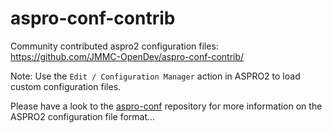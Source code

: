 # aspro-conf-contrib
Community contributed aspro2 configuration files:
https://github.com/JMMC-OpenDev/aspro-conf-contrib/

Note: Use the ```Edit / Configuration Manager``` action in ASPRO2 to load custom configuration files.

Please have a look to the [aspro-conf](https://github.com/JMMC-OpenDev/aspro-conf) repository for more information on the ASPRO2 configuration file format...
